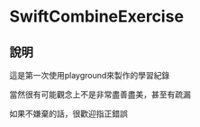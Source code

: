 # SwiftCombineExercise


## 說明
這是第一次使用playground來製作的學習紀錄

當然很有可能觀念上不是非常盡善盡美，甚至有疏漏

如果不嫌棄的話，很歡迎指正錯誤


